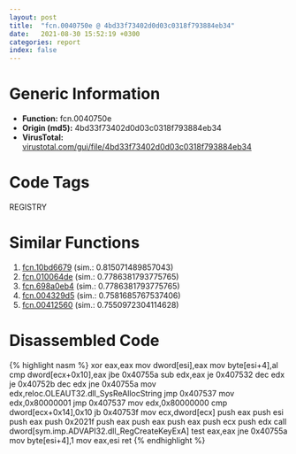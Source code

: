 ```yaml
---
layout: post
title:  "fcn.0040750e @ 4bd33f73402d0d03c0318f793884eb34"
date:   2021-08-30 15:52:19 +0300
categories: report
index: false
---
```


# Generic Information
- **Function:** fcn.0040750e
- **Origin (md5):** 4bd33f73402d0d03c0318f793884eb34
- **VirusTotal:** [virustotal.com/gui/file/4bd33f73402d0d03c0318f793884eb34][virustotal_ref]

# Code Tags
<span class="tag" id="REGISTRY">REGISTRY</span>


# Similar Functions

1. [fcn.10bd6679][similar_1_ref] (sim.: 0.815071489857043)
2. [fcn.010064de][similar_2_ref] (sim.: 0.7786381793775765)
3. [fcn.698a0eb4][similar_3_ref] (sim.: 0.7786381793775765)
4. [fcn.004329d5][similar_4_ref] (sim.: 0.7581685767537406)
5. [fcn.00412560][similar_5_ref] (sim.: 0.7550972304114628)


# Disassembled Code

{% highlight nasm %}
xor eax,eax
mov dword[esi],eax
mov byte[esi+4],al
cmp dword[ecx+0x10],eax
jbe 0x40755a
sub edx,eax
je 0x407532
dec edx
je 0x40752b
dec edx
jne 0x40755a
mov edx,reloc.OLEAUT32.dll_SysReAllocString
jmp 0x407537
mov edx,0x80000001
jmp 0x407537
mov edx,0x80000000
cmp dword[ecx+0x14],0x10
jb 0x40753f
mov ecx,dword[ecx]
push eax
push esi
push eax
push 0x2021f
push eax
push eax
push eax
push ecx
push edx
call dword[sym.imp.ADVAPI32.dll_RegCreateKeyExA]
test eax,eax
jne 0x40755a
mov byte[esi+4],1
mov eax,esi
ret
{% endhighlight %}


[similar_1_ref]: /report/fcn.10bd6679@89dc67d2f980e8488f97b1bf8cb24258
[similar_2_ref]: /report/fcn.010064de@7be42d186738ec1816397d616de2cb9d
[similar_3_ref]: /report/fcn.698a0eb4@121d227780aa2f8ecd8243245075298b
[similar_4_ref]: /report/fcn.004329d5@418e0921f3a9bd4f5bc0dcc59623b5a1
[similar_5_ref]: /report/fcn.00412560@ba86269e5231930ee4def4088ddb8d19
[virustotal_ref]: https://www.virustotal.com/gui/file/4bd33f73402d0d03c0318f793884eb34